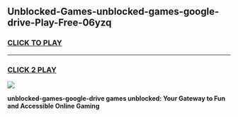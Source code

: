 
## Unblocked-Games-unblocked-games-google-drive-Play-Free-06yzq
<h3>
<a href="https://premium76.site?title=unblocked-games-google-drive&ref=18A">CLICK TO PLAY</a></h3>
<hr>

<h3>
<a href="https://premium76.site?title=unblocked-games-google-drive&ref=18A">CLICK 2 PLAY</a>
  
</h3>

<a href="https://premium76.site?title=unblocked-games-google-drive&ref=18A"><img src="https://clearcache.store/games.png"></a>


**unblocked-games-google-drive games unblocked: Your Gateway to Fun and Accessible Online Gaming**

